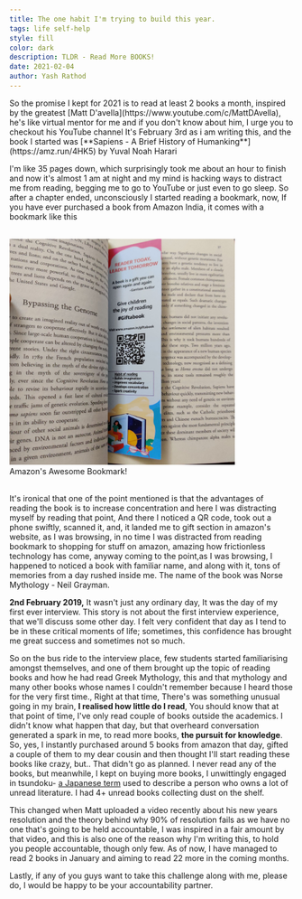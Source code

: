 ```yaml
---
title: The one habit I'm trying to build this year.
tags: life self-help
style: fill
color: dark
description: TLDR - Read More BOOKS!
date: 2021-02-04
author: Yash Rathod
---
```

<link rel="stylesheet" href="https://use.fontawesome.com/releases/v5.10.0/css/all.css">
So the promise I kept for 2021 is to read at least 2 books a month, inspired by the greatest [Matt D'avella](https://www.youtube.com/c/MattDAvella), he's like virtual mentor for me and if you don't know about him, I urge you to checkout his YouTube channel It's February 3rd as i am writing this, and the book I started was [**Sapiens - A Brief History of Humanking**](https://amz.run/4HK5) by Yuval Noah Harari

I'm like 35 pages down, which surprisingly took me about an hour to finish and now it's almost 1 am at night and my mind is hacking ways to distract me from reading, begging me to go to YouTube or just even to go sleep. So after a chapter ended, unconsciously I started reading a bookmark, now, If you have ever purchased a book from Amazon India, it comes with a bookmark like this

<br>
<img src="\assets\img\blog-2-1.jpg" style="width:400px;height:auto;">
<figcaption class="figure-caption text-center"> Amazon's Awesome Bookmark! </figcaption>
<br>

It's ironical that one of the point mentioned is that the advantages of reading the book is to increase concentration and here I was distracting myself by reading that point, And there I noticed a QR code, took out a phone swiftly, scanned it, and, it landed me to gift section in amazon's website, as I was browsing, in no time I was distracted from reading bookmark to shopping for stuff on amazon, amazing how frictionless technology has come, anyway coming to the point,as I was browsing, I happened to noticed a book with familiar name, and along with it, tons of memories from a day rushed inside me. The name of the book was Norse Mythology - Neil Grayman. 

**2nd February 2019,** 
It wasn't just any ordinary day, It was the day of my first ever interview. This story is not about the first interview experience, that we'll discuss some other day. I felt very confident that day as I tend to be in these critical moments of life; sometimes, this confidence has brought me great success and sometimes not so much.

So on the bus ride to the interview place, few students started familiarising amongst themselves, and one of them brought up the topic of reading books and how he had read Greek Mythology, this and that mythology and many other books whose names I couldn't remember because I heard those for the very first time., Right at that time, There's was something unusual going in my brain, **I realised how little do I read**, You should know that at that point of time, I've only read couple of books outside the academics. I didn't know what happen that day, but that overheard conversation generated a spark in me, to read more books, **the pursuit for knowledge**. So,  yes, I instantly purchased around 5 books from amazon that day, gifted a couple of them to my dear cousin and then thought I'll start reading these books like crazy, but.. That didn't go as planned. I never read any of the books, but meanwhile,  I kept on buying more books, I unwittingly engaged in tsundoku- [a Japanese term](http://www.bbc.com/culture/story/20141216-ten-untranslatable-words) used to describe a person who owns a lot of unread literature. I had 4+ unread books collecting dust on the shelf.

This changed when Matt uploaded a video recently about his new years resolution and the theory behind why 90% of resolution fails as we have no one that's going to be held accountable, I was inspired in a fair amount by that video, and this is also one of the reason why I'm writing this, to hold you people accountable, though only few. As of now, I have managed to read 2 books in January and aiming to read 22 more in the coming months.

Lastly, if any of you guys want to take this challenge along with me, please do, I would be happy to be your accountability partner. 